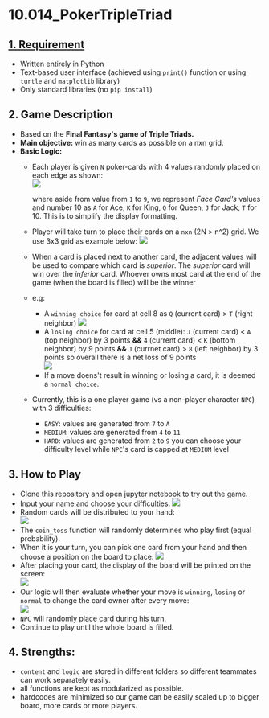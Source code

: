 # 10.014_PokerTripleTriad

## [1. Requirement](https://docs.google.com/document/d/14Yq8YuP0RxB080rZlBmDTTOS-8_ds3UmV0gc3L_Sv4s/edit)
- Written entirely in Python
- Text-based user interface (achieved using `print()` function or using `turtle` and `matplotlib` library)
- Only standard libraries (no `pip install`)

## 2. Game Description
- Based on the **Final Fantasy's game of Triple Triads.**
- **Main objective:** win as many cards as possible on a nxn grid.
- **Basic Logic:** 
    - Each player is given `N` poker-cards with 4 values randomly placed on each edge as shown:<br>
    ![](https://i.imgur.com/UDhXXCx.png)

        where aside from value from `1` to `9`, we represent *Face Card's* values and number 10 as `A` for Ace, `K` for King, `Q` for Queen, `J` for Jack, `T` for 10. This is to simplify the display formatting.
    - Player will take turn to place their cards on a `nxn` (2N > n^2) grid. We use 3x3 grid as example below: 
    ![](https://i.imgur.com/AGvWhgE.png)
    - When a card is placed next to another card, the adjacent values will be used to compare which card is *superior*. The *superior* card will win over the *inferior* card. Whoever owns most card at the end of the game (when the board is filled) will be the winner
    - e.g:
        - A `winning choice` for card at cell 8 as `Q` (current card) > `T` (right neighbor)
        ![](https://i.imgur.com/MVRsG82.png)
        - A `losing choice` for card at cell 5 (middle):
        `J` (current card) < `A` (top neighbor) by 3 points **&&** 
        `4` (current card) < `K` (bottom neighbor) by 9 points **&&**
        `J` (currnet card) > `8` (left neighbor) by 3 points
        so overall there is a net loss of 9 points<br>
        ![](https://i.imgur.com/XwaAhdA.png)
        - If a move doens't result in winning or losing a card, it is deemed a `normal choice`.
    - Currently, this is a one player game (vs a non-player character `NPC`) with 3 difficulties:
        - `EASY`: values are generated from `7` to `A`
        - `MEDIUM`: values are generated from `4` to `11`
        - `HARD`: values are generated from `2` to `9`
        you can choose your difficulty level while `NPC`'s card is capped at `MEDIUM` level
        
## 3. How to Play
- Clone this repository and open jupyter notebook to try out the game.
- Input your name and choose your difficulties:
![](https://i.imgur.com/NTXQl9s.png)
- Random cards will be distributed to your hand:<br>
![](https://i.imgur.com/RY5uJY3.png)
- The `coin_toss` function will randomly determines who play first (equal probability).
- When it is your turn, you can pick one card from your hand and then choose a position on the board to place:
![](https://i.imgur.com/KMFdYbM.png)
- After placing your card, the display of the board will be printed on the screen:<br>
![](https://i.imgur.com/ybMQYzc.png)
- Our logic will then evaluate whether your move is `winning`, `losing` or `normal` to change the card owner after every move:<br>
![](https://i.imgur.com/MsPfSgN.png)
- `NPC` will randomly place card during his turn.
- Continue to play until the whole board is filled. 

## 4. Strengths:
- `content` and `logic` are stored in different folders so different teammates can work separately easily.
- all functions are kept as modularized as possible.
- hardcodes are minimized so our game can be easily scaled up to bigger board, more cards or more players.


